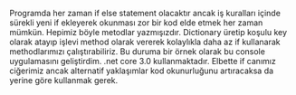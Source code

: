 Programda her zaman if else statement olacaktır ancak iş kuralları içinde sürekli yeni if ekleyerek okunması zor bir kod elde etmek her zaman mümkün. Hepimiz böyle metodlar yazmışızdır. Dictionary üretip koşulu key olarak atayıp işlevi method olarak vererek kolaylıkla daha az if kullanarak methodlarımızı çalıştırabiliriz. Bu duruma bir örnek olarak bu console uygulamasını geliştirdim. .net core 3.0 kullanmaktadır. Elbette if canımız ciğerimiz ancak alternatif yaklaşımlar kod okunurluğunu artıracaksa da yerine göre kullanmak gerek.
